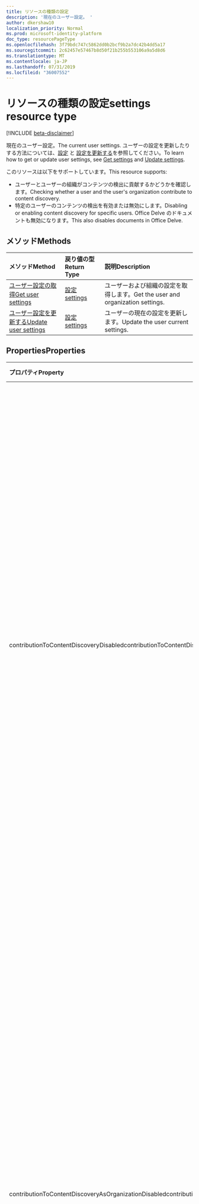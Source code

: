 ```yaml
---
title: リソースの種類の設定
description: '現在のユーザー設定。 '
author: dkershaw10
localization_priority: Normal
ms.prod: microsoft-identity-platform
doc_type: resourcePageType
ms.openlocfilehash: 3f79bdc747c5862dd0b2bcf9b2a7dc42b4dd5a17
ms.sourcegitcommit: 2c62457e57467b8d50f21b255b553106a9a5d8d6
ms.translationtype: MT
ms.contentlocale: ja-JP
ms.lasthandoff: 07/31/2019
ms.locfileid: "36007552"
---
```

# <a name="settings-resource-type"></a><span data-ttu-id="99d73-103">リソースの種類の設定</span><span class="sxs-lookup"><span data-stu-id="99d73-103">settings resource type</span></span>

[!INCLUDE [beta-disclaimer](../../includes/beta-disclaimer.md)]

<span data-ttu-id="99d73-104">現在のユーザー設定。</span><span class="sxs-lookup"><span data-stu-id="99d73-104">The current user settings.</span></span> <span data-ttu-id="99d73-105">ユーザーの設定を更新したりする方法については、[設定](../api/user-get-settings.md) と [設定を更新する](../api/user-update-settings.md)を参照してください。</span><span class="sxs-lookup"><span data-stu-id="99d73-105">To learn how to get or update user settings, see [Get settings](../api/user-get-settings.md) and [Update settings](../api/user-update-settings.md).</span></span>

<span data-ttu-id="99d73-106">このリソースは以下をサポートしています。</span><span class="sxs-lookup"><span data-stu-id="99d73-106">This resource supports:</span></span>

- <span data-ttu-id="99d73-107">ユーザーとユーザーの組織がコンテンツの検出に貢献するかどうかを確認します。</span><span class="sxs-lookup"><span data-stu-id="99d73-107">Checking whether a user and the user's organization contribute to content discovery.</span></span>
- <span data-ttu-id="99d73-108">特定のユーザーのコンテンツの検出を有効または無効にします。</span><span class="sxs-lookup"><span data-stu-id="99d73-108">Disabling or enabling content discovery for specific users.</span></span> <span data-ttu-id="99d73-109">Office Delve のドキュメントも無効になります。</span><span class="sxs-lookup"><span data-stu-id="99d73-109">This also disables documents in Office Delve.</span></span>

## <a name="methods"></a><span data-ttu-id="99d73-110">メソッド</span><span class="sxs-lookup"><span data-stu-id="99d73-110">Methods</span></span>
| <span data-ttu-id="99d73-111">メソッド</span><span class="sxs-lookup"><span data-stu-id="99d73-111">Method</span></span>       | <span data-ttu-id="99d73-112">戻り値の型</span><span class="sxs-lookup"><span data-stu-id="99d73-112">Return Type</span></span>  |<span data-ttu-id="99d73-113">説明</span><span class="sxs-lookup"><span data-stu-id="99d73-113">Description</span></span>|
|:---------------|:--------|:----------|
|[<span data-ttu-id="99d73-114">ユーザー設定の取得</span><span class="sxs-lookup"><span data-stu-id="99d73-114">Get user settings</span></span>](../api/user-get-settings.md) |[<span data-ttu-id="99d73-115">設定</span><span class="sxs-lookup"><span data-stu-id="99d73-115">settings</span></span>](../resources/user-settings.md)| <span data-ttu-id="99d73-116">ユーザーおよび組織の設定を取得します。</span><span class="sxs-lookup"><span data-stu-id="99d73-116">Get the user and organization settings.</span></span> |
|[<span data-ttu-id="99d73-117">ユーザー設定を更新する</span><span class="sxs-lookup"><span data-stu-id="99d73-117">Update user settings</span></span>](../api/user-update-settings.md) |[<span data-ttu-id="99d73-118">設定</span><span class="sxs-lookup"><span data-stu-id="99d73-118">settings</span></span>](../resources/user-settings.md)| <span data-ttu-id="99d73-119">ユーザーの現在の設定を更新します。</span><span class="sxs-lookup"><span data-stu-id="99d73-119">Update the user current settings.</span></span> |

## <a name="properties"></a><span data-ttu-id="99d73-120">Properties</span><span class="sxs-lookup"><span data-stu-id="99d73-120">Properties</span></span>

| <span data-ttu-id="99d73-121">プロパティ</span><span class="sxs-lookup"><span data-stu-id="99d73-121">Property</span></span>     | <span data-ttu-id="99d73-122">型</span><span class="sxs-lookup"><span data-stu-id="99d73-122">Type</span></span>   |<span data-ttu-id="99d73-123">説明</span><span class="sxs-lookup"><span data-stu-id="99d73-123">Description</span></span>|
|:---------------|:--------|:----------|
|<span data-ttu-id="99d73-124">contributionToContentDiscoveryDisabled</span><span class="sxs-lookup"><span data-stu-id="99d73-124">contributionToContentDiscoveryDisabled</span></span>|<span data-ttu-id="99d73-125">ブール値</span><span class="sxs-lookup"><span data-stu-id="99d73-125">Boolean</span></span>|<span data-ttu-id="99d73-126">ユーザーの代理人アクセスを true に設定すると、ユーザーの[トレンド](insights-trending.md) API は無効になります。</span><span class="sxs-lookup"><span data-stu-id="99d73-126">When set to true, the delegate access to the user's [trending](insights-trending.md) API is disabled.</span></span> <span data-ttu-id="99d73-127">True に設定する場合、ユーザーの Office Delve のドキュメントは無効になります。</span><span class="sxs-lookup"><span data-stu-id="99d73-127">When set to true, documents in the user's Office Delve are disabled.</span></span> <span data-ttu-id="99d73-128">True に設定する場合、たとえばSharePoint Home のおすすめサイトや OneDrive for Business の Discover ビューなどの Office 365 で表示されるコンテンツの関連性にも影響が出ます。</span><span class="sxs-lookup"><span data-stu-id="99d73-128">When set to true, the relevancy of the content displayed in Office 365, for example in Suggested sites in SharePoint Home and the Discover view in OneDrive for Business is affected.</span></span> <span data-ttu-id="99d73-129">ユーザーがこの設定で [Office Delve](https://support.office.com/en-us/article/are-my-documents-safe-in-office-delve-f5f409a2-37ed-4452-8f61-681e5e1836f3?ui=en-US&rs=en-US&ad=US#bkmk_optout)を制御することができます。</span><span class="sxs-lookup"><span data-stu-id="99d73-129">Users can control this setting in [Office Delve](https://support.office.com/en-us/article/are-my-documents-safe-in-office-delve-f5f409a2-37ed-4452-8f61-681e5e1836f3?ui=en-US&rs=en-US&ad=US#bkmk_optout).</span></span> |
|<span data-ttu-id="99d73-130">contributionToContentDiscoveryAsOrganizationDisabled</span><span class="sxs-lookup"><span data-stu-id="99d73-130">contributionToContentDiscoveryAsOrganizationDisabled</span></span>|<span data-ttu-id="99d73-131">ブール値</span><span class="sxs-lookup"><span data-stu-id="99d73-131">Boolean</span></span>|<span data-ttu-id="99d73-132">[組織レベルの設定](https://support.office.com/en-us/article/office-delve-for-office-365-admins-54f87a42-15a4-44b4-9df0-d36287d9531b#bkmk_delveonoff)が代理人アクセスを制御して、[トレンド](insights-trending.md) API へ反映します。</span><span class="sxs-lookup"><span data-stu-id="99d73-132">Reflects the [organization level setting](https://support.office.com/en-us/article/office-delve-for-office-365-admins-54f87a42-15a4-44b4-9df0-d36287d9531b#bkmk_delveonoff) controlling delegate access to the [trending](insights-trending.md) API.</span></span> <span data-ttu-id="99d73-133">True に設定する場合は、組織は Office Delve へアクセスすることができません。</span><span class="sxs-lookup"><span data-stu-id="99d73-133">When set to true, the organization doesn't have access to Office Delve.</span></span> <span data-ttu-id="99d73-134">Office 365 で表示されるコンテンツの関連性、たとえばSharePoint Home のおすすめサイトや OneDrive for Business の Discover ビューなどは、組織全体に影響が出ます。</span><span class="sxs-lookup"><span data-stu-id="99d73-134">The relevancy of the content displayed in Office 365, for example in Suggested sites in SharePoint Home and the Discover view in OneDrive for Business is affected for the whole organization.</span></span> <span data-ttu-id="99d73-135">この設定は読み取り専用で、[SharePoint 管理センター](https://support.office.com/article/about-the-office-365-admin-center-758befc4-0888-4009-9f14-0d147402fd23?ui=en-US&rs=en-US&ad=US)の管理者しか変更することができません。</span><span class="sxs-lookup"><span data-stu-id="99d73-135">This setting is read-only and can only be changed by administrators in the [SharePoint admin center](https://support.office.com/article/about-the-office-365-admin-center-758befc4-0888-4009-9f14-0d147402fd23?ui=en-US&rs=en-US&ad=US).</span></span>|

## <a name="json-representation"></a><span data-ttu-id="99d73-136">JSON 表記</span><span class="sxs-lookup"><span data-stu-id="99d73-136">JSON representation</span></span>

<span data-ttu-id="99d73-137">以下は、リソースの JSON 表記です。</span><span class="sxs-lookup"><span data-stu-id="99d73-137">Here is a JSON representation of the resource.</span></span>
<!-- {
  "blockType": "resource",
  "keyProperty": "id",
  "@odata.type": "microsoft.graph.userSettings"
}-->
```json
{
  "contributionToContentDiscoveryDisabled": false,
  "contributionToContentDiscoveryAsOrganizationDisabled": false
}

```
